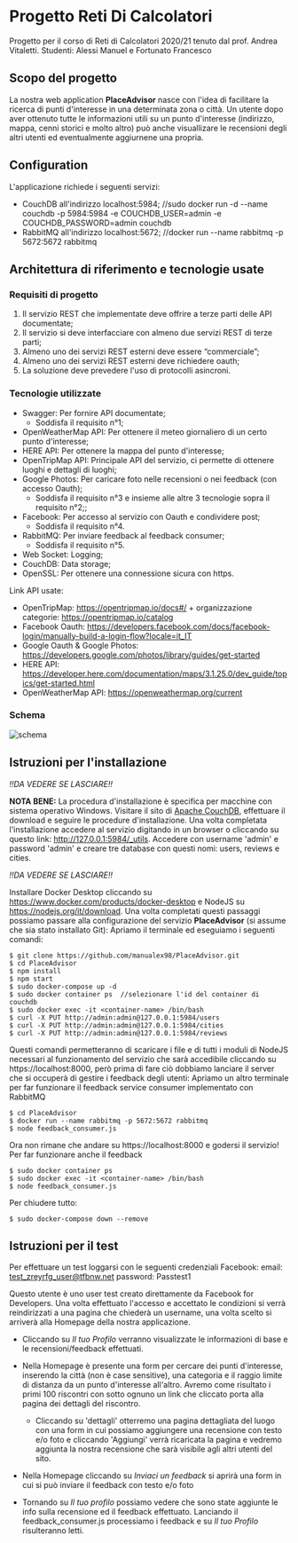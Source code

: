 # Progetto Reti Di Calcolatori
Progetto per il corso di Reti di Calcolatori 2020/21 tenuto dal prof. Andrea Vitaletti.
Studenti: Alessi Manuel e Fortunato Francesco

## Scopo del progetto
La nostra web application **PlaceAdvisor** nasce con l'idea di facilitare la ricerca di punti d'interesse in una determinata zona o città. Un utente dopo aver ottenuto tutte le informazioni utili su un punto d'interesse (indirizzo, mappa, cenni storici e molto altro) può anche visuallizare le recensioni degli altri utenti ed eventualmente aggiurnene una propria.
## Configuration
L'applicazione richiede i seguenti servizi:
* CouchDB all'indirizzo localhost:5984;   //sudo docker run -d --name couchdb -p 5984:5984 -e COUCHDB_USER=admin -e COUCHDB_PASSWORD=admin couchdb
* RabbitMQ all'indirizzo localhost:5672;  //docker run --name rabbitmq -p 5672:5672 rabbitmq

## Architettura di riferimento e tecnologie usate

### Requisiti di progetto
1. Il servizio REST che implementate deve offrire a terze parti delle API documentate;
2. Il servizio si deve interfacciare con almeno due servizi REST di terze parti;
3. Almeno uno dei servizi REST esterni deve essere “commerciale”;
4. Almeno uno dei servizi REST esterni deve richiedere oauth;
5. La soluzione deve prevedere l'uso di protocolli asincroni.

### Tecnologie utilizzate
- Swagger: Per fornire API documentate;
  - Soddisfa il requisito n°1;
- OpenWeatherMap API: Per ottenere il meteo giornaliero di un certo punto d'interesse;
- HERE API: Per ottenere la mappa del punto d'interesse;
- OpenTripMap API: Principale API del servizio, ci permette di ottenere luoghi e dettagli di luoghi;
- Google Photos: Per caricare foto nelle recensioni o nei feedback (con accesso Oauth);
  - Soddisfa il requisito n°3 e insieme alle altre 3 tecnologie sopra il requisito n°2;;
- Facebook: Per accesso al servizio con Oauth e condividere post;
  - Soddisfa il requisito n°4.
- RabbitMQ: Per inviare feedback al feedback consumer;
  - Soddisfa il requisito n°5.
- Web Socket: Logging;
- CouchDB: Data storage;
- OpenSSL: Per ottenere una connessione sicura con https.

Link API usate:
- OpenTripMap:  https://opentripmap.io/docs#/ + organizzazione categorie: https://opentripmap.io/catalog
- Facebook Oauth: https://developers.facebook.com/docs/facebook-login/manually-build-a-login-flow?locale=it_IT
- Google Oauth & Google Photos: https://developers.google.com/photos/library/guides/get-started
- HERE API: https://developer.here.com/documentation/maps/3.1.25.0/dev_guide/topics/get-started.html
- OpenWeatherMap API: https://openweathermap.org/current

### Schema
![schema](https://user-images.githubusercontent.com/80718809/123552915-d1bffe00-d778-11eb-82da-a587dd4e50b3.jpg)

## Istruzioni per l'installazione
*!!DA VEDERE SE LASCIARE!!*

**NOTA BENE:** La procedura d'installazione è specifica per macchine con sistema operativo Windows.
Visitare il sito di [Apache CouchDB](https://couchdb.apache.org/), effettuare il download e seguire le procedure d'installazione. Una volta completata l'installazione accedere al servizio digitando in un browser o cliccando su questo link: http://127.0.0.1:5984/_utils. Accedere con username 'admin' e password 'admin' e creare tre database con questi nomi: users, reviews e cities.

*!!DA VEDERE SE LASCIARE!!*

Installare Docker Desktop cliccando su https://www.docker.com/products/docker-desktop e NodeJS su https://nodejs.org/it/download.
Una volta completati questi passaggi possiamo passare alla configurazione del servizio **PlaceAdvisor** (si assume che sia stato installato Git):
Apriamo il terminale ed eseguiamo i seguenti comandi:
```
$ git clone https://github.com/manualex98/PlaceAdvisor.git
$ cd PlaceAdvisor
$ npm install
$ npm start
$ sudo docker-compose up -d
$ sudo docker container ps  //selezionare l'id del container di couchdb
$ sudo docker exec -it <container-name> /bin/bash
$ curl -X PUT http://admin:admin@127.0.0.1:5984/users
$ curl -X PUT http://admin:admin@127.0.0.1:5984/cities
$ curl -X PUT http://admin:admin@127.0.0.1:5984/reviews

```
Questi comandi permetteranno di scaricare i file e di tutti i moduli di NodeJS necessari al funzionamento del servizio che sarà accedibile cliccando su https://localhost:8000, però prima di fare ciò dobbiamo lanciare il server che si occuperà di gestire i feedback degli utenti:
Apriamo un altro terminale per far funzionare il feedback service consumer implementato con RabbitMQ
```
$ cd PlaceAdvisor
$ docker run --name rabbitmq -p 5672:5672 rabbitmq
$ node feedback_consumer.js
```
Ora non rimane che andare su https://localhost:8000 e godersi il servizio!
Per far funzionare anche il feedback
```
$ sudo docker container ps 
$ sudo docker exec -it <container-name> /bin/bash
$ node feedback_consumer.js
```
Per chiudere tutto:
```
$ sudo docker-compose down --remove 
```



## Istruzioni per il test
Per effettuare un test loggarsi con le seguenti credenziali Facebook:
email: 	test_zreyrfg_user@tfbnw.net
password: Passtest1

Questo utente è uno user test creato direttamente da Facebook for Developers. Una volta effettuato l'accesso e accettato le condizioni si verrà reindirizzati a una pagina che chiederà un username, una volta scelto si arriverà alla Homepage della nostra applicazione. 
- Cliccando su *Il tuo Profilo* verranno visualizzate le informazioni di base e le recensioni/feedback effettuati. 
- Nella Homepage è presente una form per cercare dei punti d'interesse, inserendo la città (non è case sensitive), una categoria e il raggio limite di distanza da un punto d'interesse all'altro. Avremo come risultato i primi 100 riscontri con sotto ognuno un link che cliccato porta alla pagina dei dettagli del riscontro.
  - Cliccando su 'dettagli' otterremo una pagina dettagliata del luogo con una form in cui possiamo aggiungere una recensione con testo e/o foto e cliccando 'Aggiungi' verrà ricaricata la pagina e vedremo aggiunta la nostra recensione che sarà visibile agli altri utenti del sito.

- Nella Homepage cliccando su *Inviaci un feedback* si aprirà una form in cui si può inviare il feedback con testo e/o foto
- Tornando su *Il tuo profilo* possiamo vedere che sono state aggiunte le info sulla recensione ed il feedback effettuato. Lanciando il feedback_consumer.js processiamo i feedback e su *Il tuo Profilo* risulteranno letti.


